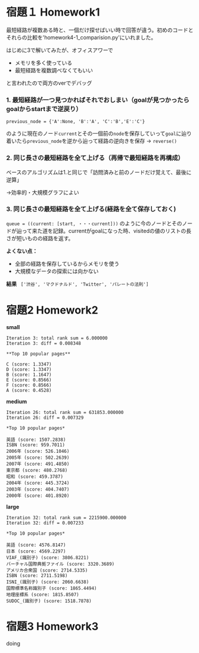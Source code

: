 # 宿題１ Homework1
   最短経路が複数ある時と、一個だけ探せばいい時で回答が違う。初めのコードとそれらの比較を'homework4-1_comparision.py'にいれました。
   
  はじめに3で解いてみたが、オフィスアワーで
  
  
  *   メモリを多く使っている
  *   最短経路を複数調べなくてもいい
  
  と言われたので両方のverでデバッグ
  
  
  
  ### **1.   最短経路が一つ見つかればそれでおしまい（goalが見つかったらgoalからstartまで逆戻り）**
  
  `previous_node = {'A':None, 'B':'A', 'C':'B','E':'C'}`
  
  のように現在のノード`current`とその一個前の`node`を保存していって`goal`に辿り着いたら`previous_node`を逆から辿って経路の逆向きを保存 → `reverse()`
  
  ### **2.   同じ長さの最短経路を全て上げる（再帰で最短経路を再構成）**
  ベースのアルゴリズムは1.と同じで「訪問済みと前のノードだけ覚えて、最後に逆算」
  
  →効率的・大規模グラフによい
  
  ### **3.   同じ長さの最短経路を全て上げる(経路を全て保存しておく)**
  
  `queue = ((current: [start, ・・・current]))` のように今のノードとそのノードが辿って来た道を記録。currentがgoalになった時、visitedの値のリストの長さが短いものの経路を返す。
  
  **よくない点：**
  
  
  *   全部の経路を保存しているからメモリを使う
  *   大規模なデータの探索には向かない
  
  **結果**
  ` ['渋谷', 'マクドナルド', 'Twitter', 'パレートの法則']`

 
# 宿題2 Homework2
  **small**

    Iteration 3: total rank sum = 6.000000
    Iteration 3: diff = 0.008348

    **Top 10 popular pages**
    
    C (score: 1.3347)
    D (score: 1.3347)
    B (score: 1.1647)
    E (score: 0.8566)
    F (score: 0.8566)
    A (score: 0.4528)


  **medium**

    Iteration 26: total rank sum = 631853.000000
    Iteration 26: diff = 0.007329

    *Top 10 popular pages*
    
    英語 (score: 1507.2838)
    ISBN (score: 959.7011)
    2006年 (score: 526.1046)
    2005年 (score: 502.2639)
    2007年 (score: 491.4850)
    東京都 (score: 480.2768)
    昭和 (score: 459.3787)
    2004年 (score: 445.3724)
    2003年 (score: 404.7407)
    2000年 (score: 401.8920)
  
  **large**

    Iteration 32: total rank sum = 2215900.000000
    Iteration 32: diff = 0.007233

    *Top 10 popular pages*

    英語 (score: 4576.8147)
    日本 (score: 4569.2297)
    VIAF_(識別子) (score: 3806.8221)
    バーチャル国際典拠ファイル (score: 3320.3689)
    アメリカ合衆国 (score: 2714.5335)
    ISBN (score: 2711.5198)
    ISNI_(識別子) (score: 2060.6638)
    国際標準名称識別子 (score: 1865.4494)
    地理座標系 (score: 1815.8507)
    SUDOC_(識別子) (score: 1518.7878)


# 宿題3 Homework3
   doing
